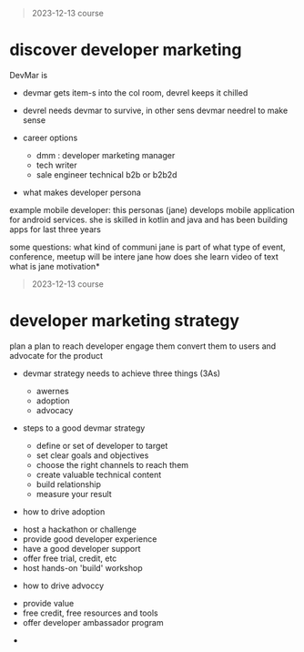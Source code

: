 > 2023-12-13 course
# discover developer marketing

DevMar is
- devmar gets item-s into the col room, devrel keeps it chilled
- devrel needs devmar to survive, in other sens devmar needrel to make sense
- career options
    - dmm : developer marketing manager
    - tech writer
    - sale engineer technical b2b or b2b2d

- what makes developer persona

example
mobile developer: this personas (jane) develops mobile application for android  services. she is skilled in kotlin and java and has been building apps for last three years

some questions:
what kind of communi jane is part of
what type of event, conference, meetup will be intere jane
how does she learn  video of text
what is jane motivation*

> 2023-12-13 course
# developer marketing strategy

plan
a plan to reach developer
engage them
convert them to users
and advocate for the product

* devmar strategy needs to achieve three things (3As)
    - awernes
    - adoption
    - advocacy

* steps to a good devmar strategy
    - define or set of developer to target
    - set clear goals and objectives
    - choose the right channels to reach them
    - create valuable technical content
    - build relationship
    - measure your result

* how to drive adoption
 - host a hackathon or challenge
 - provide good developer experience
 - have a good developer support
 - offer free trial, credit, etc
 - host hands-on 'build' workshop

* how to drive advoccy
 - provide value
 - free credit, free resources and tools
 - offer developer ambassador program

* 

